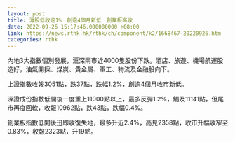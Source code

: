 ```yaml
---
layout: post
title: 滬股低收逾1%　創逾4個月新低　創業板高收
date: 2022-09-26 15:17:46.000000000 +08:00
link: https://news.rthk.hk/rthk/ch/component/k2/1668467-20220926.htm
categories: rthk
---
```


內地3大指數個別發展，滬深兩市近4000隻股份下跌。酒店、旅遊、機場航運股造好，油氣開採、煤炭、貴金屬、軍工、物流及金融股向下。

上證指數收報3051點，跌37點，跌幅1.2%，創逾4個月收市新低。

深證成份指數低開後一度重上11000點以上，最多反彈1.2%，觸及11141點，但尾市再度回軟，收報10962點，跌43點，跌幅0.4%。

創業板指數低開後迅即收復失地，最多升近2.4%，高見2358點，收市升幅收窄至0.83%，收報2323點，升19點。

